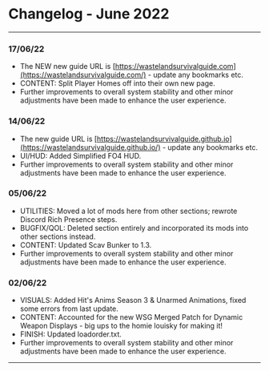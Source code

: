 # Changelog - June 2022

---

### 17/06/22

- The NEW new guide URL is [https://wastelandsurvivalguide.com](https://wastelandsurvivalguide.com/) - update any bookmarks etc.
- CONTENT: Split Player Homes off into their own new page.
- Further improvements to overall system stability and other minor adjustments have been made to enhance the user experience.

<!--truncate-->

### 14/06/22

- The new guide URL is [https://wastelandsurvivalguide.github.io](https://wastelandsurvivalguide.github.io/) - update any bookmarks etc.
- UI/HUD: Added Simplified FO4 HUD.
- Further improvements to overall system stability and other minor adjustments have been made to enhance the user experience.

### 05/06/22

- UTILITIES: Moved a lot of mods here from other sections; rewrote Discord Rich Presence steps.
- BUGFIX/QOL: Deleted section entirely and incorporated its mods into other sections instead.
- CONTENT: Updated Scav Bunker to 1.3.
- Further improvements to overall system stability and other minor adjustments have been made to enhance the user experience.

### 02/06/22

- VISUALS: Added Hit's Anims Season 3 & Unarmed Animations, fixed some errors from last update.
- CONTENT: Accounted for the new WSG Merged Patch for Dynamic Weapon Displays - big ups to the homie louisky for making it!
- FINISH: Updated loadorder.txt.
- Further improvements to overall system stability and other minor adjustments have been made to enhance the user experience.

---
